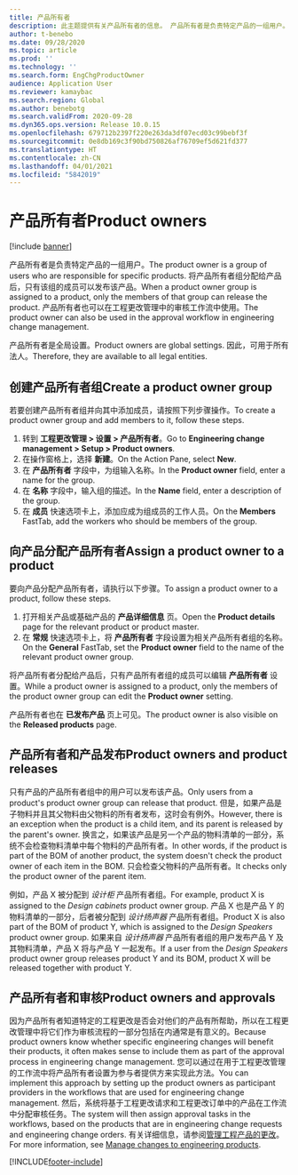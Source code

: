 ```yaml
---
title: 产品所有者
description: 此主题提供有关产品所有者的信息。 产品所有者是负责特定产品的一组用户。 只有该组成员可以发布这些产品。 产品所有者也可以在审核工作流中使用。
author: t-benebo
ms.date: 09/28/2020
ms.topic: article
ms.prod: ''
ms.technology: ''
ms.search.form: EngChgProductOwner
audience: Application User
ms.reviewer: kamaybac
ms.search.region: Global
ms.author: benebotg
ms.search.validFrom: 2020-09-28
ms.dyn365.ops.version: Release 10.0.15
ms.openlocfilehash: 679712b2397f220e263da3df07ecd03c99bebf3f
ms.sourcegitcommit: 0e8db169c3f90bd750826af76709ef5d621fd377
ms.translationtype: HT
ms.contentlocale: zh-CN
ms.lasthandoff: 04/01/2021
ms.locfileid: "5842019"
---
```

# <a name="product-owners"></a><span data-ttu-id="5e39d-106">产品所有者</span><span class="sxs-lookup"><span data-stu-id="5e39d-106">Product owners</span></span>

[!include [banner](../includes/banner.md)]

<span data-ttu-id="5e39d-107">产品所有者是负责特定产品的一组用户。</span><span class="sxs-lookup"><span data-stu-id="5e39d-107">The product owner is a group of users who are responsible for specific products.</span></span> <span data-ttu-id="5e39d-108">将产品所有者组分配给产品后，只有该组的成员可以发布该产品。</span><span class="sxs-lookup"><span data-stu-id="5e39d-108">When a product owner group is assigned to a product, only the members of that group can release the product.</span></span> <span data-ttu-id="5e39d-109">产品所有者也可以在工程更改管理中的审核工作流中使用。</span><span class="sxs-lookup"><span data-stu-id="5e39d-109">The product owner can also be used in the approval workflow in engineering change management.</span></span>

<span data-ttu-id="5e39d-110">产品所有者是全局设置。</span><span class="sxs-lookup"><span data-stu-id="5e39d-110">Product owners are global settings.</span></span> <span data-ttu-id="5e39d-111">因此，可用于所有法人。</span><span class="sxs-lookup"><span data-stu-id="5e39d-111">Therefore, they are available to all legal entities.</span></span>

## <a name="create-a-product-owner-group"></a><span data-ttu-id="5e39d-112">创建产品所有者组</span><span class="sxs-lookup"><span data-stu-id="5e39d-112">Create a product owner group</span></span>

<span data-ttu-id="5e39d-113">若要创建产品所有者组并向其中添加成员，请按照下列步骤操作。</span><span class="sxs-lookup"><span data-stu-id="5e39d-113">To create a product owner group and add members to it, follow these steps.</span></span>

1. <span data-ttu-id="5e39d-114">转到 **工程更改管理 \> 设置 \> 产品所有者**。</span><span class="sxs-lookup"><span data-stu-id="5e39d-114">Go to **Engineering change management \> Setup \> Product owners**.</span></span>
2. <span data-ttu-id="5e39d-115">在操作窗格上，选择 **新建**。</span><span class="sxs-lookup"><span data-stu-id="5e39d-115">On the Action Pane, select **New**.</span></span>
3. <span data-ttu-id="5e39d-116">在 **产品所有者** 字段中，为组输入名称。</span><span class="sxs-lookup"><span data-stu-id="5e39d-116">In the **Product owner** field, enter a name for the group.</span></span>
4. <span data-ttu-id="5e39d-117">在 **名称** 字段中，输入组的描述。</span><span class="sxs-lookup"><span data-stu-id="5e39d-117">In the **Name** field, enter a description of the group.</span></span>
5. <span data-ttu-id="5e39d-118">在 **成员** 快速选项卡上，添加应成为组成员的工作人员。</span><span class="sxs-lookup"><span data-stu-id="5e39d-118">On the **Members** FastTab, add the workers who should be members of the group.</span></span>

## <a name="assign-a-product-owner-to-a-product"></a><span data-ttu-id="5e39d-119">向产品分配产品所有者</span><span class="sxs-lookup"><span data-stu-id="5e39d-119">Assign a product owner to a product</span></span>

<span data-ttu-id="5e39d-120">要向产品分配产品所有者，请执行以下步骤。</span><span class="sxs-lookup"><span data-stu-id="5e39d-120">To assign a product owner to a product, follow these steps.</span></span>

1. <span data-ttu-id="5e39d-121">打开相关产品或基础产品的 **产品详细信息** 页。</span><span class="sxs-lookup"><span data-stu-id="5e39d-121">Open the **Product details** page for the relevant product or product master.</span></span>
1. <span data-ttu-id="5e39d-122">在 **常规** 快速选项卡上，将 **产品所有者** 字段设置为相关产品所有者组的名称。</span><span class="sxs-lookup"><span data-stu-id="5e39d-122">On the **General** FastTab, set the **Product owner** field to the name of the relevant product owner group.</span></span>

<span data-ttu-id="5e39d-123">将产品所有者分配给产品后，只有产品所有者组的成员可以编辑 **产品所有者** 设置。</span><span class="sxs-lookup"><span data-stu-id="5e39d-123">While a product owner is assigned to a product, only the members of the product owner group can edit the **Product owner** setting.</span></span>

<span data-ttu-id="5e39d-124">产品所有者也在 **已发布产品** 页上可见。</span><span class="sxs-lookup"><span data-stu-id="5e39d-124">The product owner is also visible on the **Released products** page.</span></span>

## <a name="product-owners-and-product-releases"></a><span data-ttu-id="5e39d-125">产品所有者和产品发布</span><span class="sxs-lookup"><span data-stu-id="5e39d-125">Product owners and product releases</span></span>

<span data-ttu-id="5e39d-126">只有产品的产品所有者组中的用户可以发布该产品。</span><span class="sxs-lookup"><span data-stu-id="5e39d-126">Only users from a product's product owner group can release that product.</span></span> <span data-ttu-id="5e39d-127">但是，如果产品是子物料并且其父物料由父物料的所有者发布，这时会有例外。</span><span class="sxs-lookup"><span data-stu-id="5e39d-127">However, there is an exception when the product is a child item, and its parent is released by the parent's owner.</span></span> <span data-ttu-id="5e39d-128">换言之，如果该产品是另一个产品的物料清单的一部分，系统不会检查物料清单中每个物料的产品所有者。</span><span class="sxs-lookup"><span data-stu-id="5e39d-128">In other words, if the product is part of the BOM of another product, the system doesn't check the product owner of each item in the BOM.</span></span> <span data-ttu-id="5e39d-129">只会检查父物料的产品所有者。</span><span class="sxs-lookup"><span data-stu-id="5e39d-129">It checks only the product owner of the parent item.</span></span>

<span data-ttu-id="5e39d-130">例如，产品 X 被分配到 *设计柜* 产品所有者组。</span><span class="sxs-lookup"><span data-stu-id="5e39d-130">For example, product X is assigned to the *Design cabinets* product owner group.</span></span> <span data-ttu-id="5e39d-131">产品 X 也是产品 Y 的物料清单的一部分，后者被分配到 *设计扬声器* 产品所有者组。</span><span class="sxs-lookup"><span data-stu-id="5e39d-131">Product X is also part of the BOM of product Y, which is assigned to the *Design Speakers* product owner group.</span></span> <span data-ttu-id="5e39d-132">如果来自 *设计扬声器* 产品所有者组的用户发布产品 Y 及其物料清单，产品 X 将与产品 Y 一起发布。</span><span class="sxs-lookup"><span data-stu-id="5e39d-132">If a user from the *Design Speakers* product owner group releases product Y and its BOM, product X will be released together with product Y.</span></span>

## <a name="product-owners-and-approvals"></a><span data-ttu-id="5e39d-133">产品所有者和审核</span><span class="sxs-lookup"><span data-stu-id="5e39d-133">Product owners and approvals</span></span>

<span data-ttu-id="5e39d-134">因为产品所有者知道特定的工程更改是否会对他们的产品有所帮助，所以在工程更改管理中将它们作为审核流程的一部分包括在内通常是有意义的。</span><span class="sxs-lookup"><span data-stu-id="5e39d-134">Because product owners know whether specific engineering changes will benefit their products, it often makes sense to include them as part of the approval process in engineering change management.</span></span> <span data-ttu-id="5e39d-135">您可以通过在用于工程更改管理的工作流中将产品所有者设置为参与者提供方来实现此方法。</span><span class="sxs-lookup"><span data-stu-id="5e39d-135">You can implement this approach by setting up the product owners as participant providers in the workflows that are used for engineering change management.</span></span> <span data-ttu-id="5e39d-136">然后，系统将基于工程更改请求和工程更改订单中的产品在工作流中分配审核任务。</span><span class="sxs-lookup"><span data-stu-id="5e39d-136">The system will then assign approval tasks in the workflows, based on the products that are in engineering change requests and engineering change orders.</span></span> <span data-ttu-id="5e39d-137">有关详细信息，请参阅[管理工程产品的更改](engineering-change-management.md)。</span><span class="sxs-lookup"><span data-stu-id="5e39d-137">For more information, see [Manage changes to engineering products](engineering-change-management.md).</span></span>


[!INCLUDE[footer-include](../../includes/footer-banner.md)]
